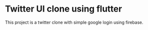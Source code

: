 # Twitter UI clone using flutter

This project is a twitter clone with simple google login using firebase.
